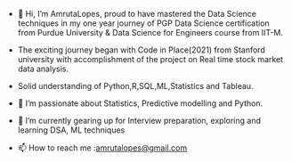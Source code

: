- 👋 Hi, I’m AmrutaLopes, proud to have mastered the Data Science techniques in my one year journey of PGP Data Science certification from Purdue University & Data Science for Engineers course from IIT-M. 
- The exciting journey began with Code in Place(2021) from Stanford university with accomplishment of the project on Real time stock market data analysis.  
- Solid understanding of Python,R,SQL,ML,Statistics and Tableau.

- 👀 I’m passionate about Statistics, Predictive modelling and Python.
- 🌱 I’m currently gearing up for Interview preparation, exploring and learning DSA, ML techniques
- 📫 How to reach me :amrutalopes@gmail.com

<!---
AmrutaLopes/AmrutaLopes is a ✨ special ✨ repository because its `README.md` (this file) appears on your GitHub profile.
You can click the Preview link to take a look at your changes.
--->
